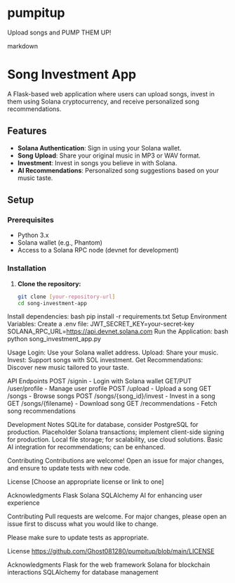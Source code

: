 # pumpitup
Upload songs and PUMP THEM UP! 


markdown
# Song Investment App

A Flask-based web application where users can upload songs, invest in them using Solana cryptocurrency, and receive personalized song recommendations.

## Features

- **Solana Authentication**: Sign in using your Solana wallet.
- **Song Upload**: Share your original music in MP3 or WAV format.
- **Investment**: Invest in songs you believe in with Solana.
- **AI Recommendations**: Personalized song suggestions based on your music taste.

## Setup

### Prerequisites

- Python 3.x
- Solana wallet (e.g., Phantom)
- Access to a Solana RPC node (devnet for development)

### Installation

1. **Clone the repository:**
   ```bash
   git clone [your-repository-url]
   cd song-investment-app

Install dependencies:
bash
pip install -r requirements.txt
Setup Environment Variables:
Create a .env file:
JWT_SECRET_KEY=your-secret-key
SOLANA_RPC_URL=https://api.devnet.solana.com
Run the Application:
bash
python song_investment_app.py

Usage
Login: Use your Solana wallet address.
Upload: Share your music.
Invest: Support songs with SOL investment.
Get Recommendations: Discover new music tailored to your taste.

API Endpoints
POST /signin - Login with Solana wallet
GET/PUT /user/profile - Manage user profile
POST /upload - Upload a song
GET /songs - Browse songs
POST /songs/{song_id}/invest - Invest in a song
GET /songs/{filename} - Download song
GET /recommendations - Fetch song recommendations

Development Notes
SQLite for database, consider PostgreSQL for production.
Placeholder Solana transactions; implement client-side signing for production.
Local file storage; for scalability, use cloud solutions.
Basic AI integration for recommendations; can be enhanced.

Contributing
Contributions are welcome! Open an issue for major changes, and ensure to update tests with new code.

License
[Choose an appropriate license or link to one]

Acknowledgments
Flask
Solana
SQLAlchemy
AI for enhancing user experience

Contributing
Pull requests are welcome. For major changes, please open an issue first to discuss what you would like to change.

Please make sure to update tests as appropriate.

License https://github.com/Ghost081280/pumpitup/blob/main/LICENSE

Acknowledgments
Flask for the web framework
Solana for blockchain interactions
SQLAlchemy for database management
